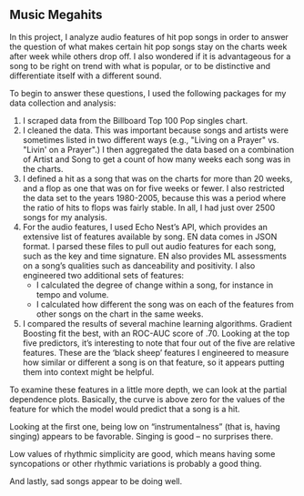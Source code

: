 ## Music Megahits

In this project, I analyze audio features of hit pop songs in order to answer the question of what makes certain hit pop songs stay on the charts week after week while others drop off. I also wondered if it is advantageous for a song to be right on trend with what is popular, or to be distinctive and differentiate itself with a different sound.

To begin to answer these questions, I used the following packages for my data collection and analysis:

1. I scraped data from the Billboard Top 100 Pop singles chart.
2. I cleaned the data. This was important because songs and artists were sometimes listed in two different ways (e.g., "Living on a Prayer" vs. "Livin' on a Prayer".) I then aggregated the data based on a combination of Artist and Song to get a count of how many weeks each song was in the charts.
3. I defined a hit as a song that was on the charts for more than 20 weeks, and a flop as one that was on for five weeks or fewer. I also restricted the data set to the years 1980-2005, because this was a period where the ratio of hits to flops was fairly stable. In all, I had just over 2500 songs for my analysis.
4. For the audio features, I used Echo Nest’s API, which provides an extensive list of features available by song. EN data comes in JSON format. I parsed these files to pull out audio features for each song, such as the key and time signature. EN also provides ML assessments on a song’s qualities such as danceability and positivity. I also engineered two additional sets of features:
    - I calculated the degree of change within a song, for instance in tempo and volume.
    - I calculated how different the song was on each of the features from other songs on the chart in the same weeks.
5. I compared the results of several machine learning algorithms. Gradient Boosting fit the best, with an ROC-AUC score of .70. Looking at the top five predictors, it’s interesting to note that four out of the five are relative features. These are the ‘black sheep’ features I engineered to measure how similar or different a song is on that feature, so it appears putting them into context might be helpful.

To examine these features in a little more depth, we can look at the partial dependence plots. Basically, the curve is above zero for the values of the feature for which the model would predict that a song is a hit.

Looking at the first one, being low on “instrumentalness” (that is, having singing) appears to be favorable. Singing is good – no surprises there.

Low values of rhythmic simplicity are good, which means having some syncopations or other rhythmic variations is probably a good thing.

And lastly, sad songs appear to be doing well.

